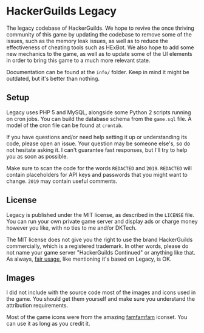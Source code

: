 # HackerGuilds Legacy

The legacy codebase of HackerGuilds. We hope to revive the once thriving community of this game by updating the codebase to remove some of the issues, such as the memory leak issues, as well as to reduce the effectiveness of cheating tools such as HExBot. We also hope to add some new mechanics to the game, as well as to update some of the UI elements in order to bring this game to a much more relevant state.


Documentation can be found at the `info/` folder. Keep in mind it might be outdated, but it's better than nothing.


## Setup

Legacy uses PHP 5 and MySQL, alongside some Python 2 scripts running on cron jobs. You can build the database schema from the `game.sql` file. A model of the cron file can be found at `crontab`.

If you have questions and/or need help setting it up or understanding its code, please open an issue. Your question may be someone else's, so do not hesitate asking it. I can't guarantee fast responses, but I'll try to help you as soon as possible.

Make sure to scan the code for the words `REDACTED` and `2019`. `REDACTED` will contain placeholders for API keys and passwords that you might want to change. `2019` may contain useful comments.

## License

Legacy is published under the MIT license, as described in the `LICENSE` file. You can run your own private game server and display ads or charge money however you like, with no ties to me and/or DKTech.

The MIT license does not give you the right to use the brand HackerGuilds commercially, which is a registered trademark. In other words, please do not name your game server "HackerGuilds Continued" or anything like that. As always, [fair usage](https://support.google.com/legal/answer/4558992?hl=en), like mentioning it's based on Legacy, is OK.

## Images

I did not include with the source code most of the images and icons used in the game. You should get them yourself and make sure you understand the attribution requirements.

Most of the game icons were from the amazing [famfamfam](http://www.famfamfam.com/lab/icons/silk/) iconset. You can use it as long as you credit it.

